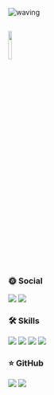 ![waving](https://capsule-render.vercel.app/api?type=waving&height=130&&fontAlign=80&fontAlignY=40&color=gradient)

## <img src="https://raw.githubusercontent.com/Tarikul-Islam-Anik/Animated-Fluent-Emojis/master/Emojis/Animals/Rabbit Face.png" width="12%">

### 🌞 Social
<a href="mailto:redzisu@gmail.com"><img src="https://img.shields.io/badge/redzisu@gmail.com-EA4335?style=flat&logo=Gmail&logoColor=white"></a>
<a href="https://velog.io/@redzisu/posts"><img src="https://img.shields.io/badge/Velog-20C997?style=flat&logo=Velog&logoColor=white"></a>

### 🛠️ Skills
<img src="https://img.shields.io/badge/Java-ED8B00?style=flat&logo=openjdk&logoColor=white"></img>
<img src="https://img.shields.io/badge/JavaScript-F7DF1E?style=flat&logo=javascript&logoColor=black"></img>
<img src="https://img.shields.io/badge/python-3670A0?style=flat&logo=python&logoColor=ffdd54"></img>
<img src="https://img.shields.io/badge/Spring-6DB33F?style=flat&logo=spring&logoColor=white"></img>


### ⭐ GitHub
![](http://github-profile-summary-cards.vercel.app/api/cards/stats?username=redzisu&theme=swift)
![](http://github-profile-summary-cards.vercel.app/api/cards/productive-time?username=redzisu&theme=swift&utcOffset=8)
